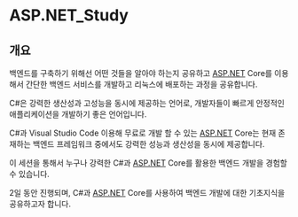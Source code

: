 # ASP.NET_Study

## 개요

백엔드를 구축하기 위해선 어떤 것들을 알아야 하는지 공유하고 [ASP.NET](http://asp.net/) Core를 이용해서 간단한 백엔드 서비스를 개발하고 리눅스에 배포하는 과정을 공유합니다.

C#은 강력한 생산성과 고성능을 동시에 제공하는 언어로, 개발자들이 빠르게 안정적인 애플리케이션을 개발하기 좋은 언어입니다.

C#과 Visual Studio Code 이용해 무료로 개발 할 수 있는 [ASP.NET](http://asp.net/) Core는 현재 존재하는 백엔드 프레임워크 중에서도 강력한 성능과 생산성을 동시에 제공합니다.

이 세션을 통해서 누구나 강력한 C#과 [ASP.NET](http://asp.net/) Core를 활용한 백엔드 개발을 경험할 수 있습니다.

2일 동안 진행되며, C#과 [ASP.NET](http://asp.net/) Core를 사용하여 백엔드 개발에 대한 기초지식을 공유하고자 합니다.
